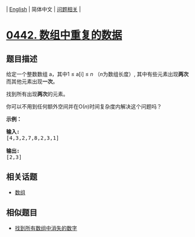 
| [English](README_EN.md) | 简体中文 | [问题相关](QUESTION.md) |
# [0442. 数组中重复的数据](https://leetcode-cn.com/problems/find-all-duplicates-in-an-array/)
## 题目描述
<p>给定一个整数数组 a，其中1 &le; a[i] &le; <em>n</em> （<em>n</em>为数组长度）, 其中有些元素出现<strong>两次</strong>而其他元素出现<strong>一次</strong>。</p>

<p>找到所有出现<strong>两次</strong>的元素。</p>

<p>你可以不用到任何额外空间并在O(<em>n</em>)时间复杂度内解决这个问题吗？</p>

<p><strong>示例：</strong></p>

<pre>
<strong>输入:</strong>
[4,3,2,7,8,2,3,1]

<strong>输出:</strong>
[2,3]
</pre>

## 相关话题
- [数组](https://leetcode-cn.com/tag/array)
## 相似题目
- [找到所有数组中消失的数字](../0448/README.md)
